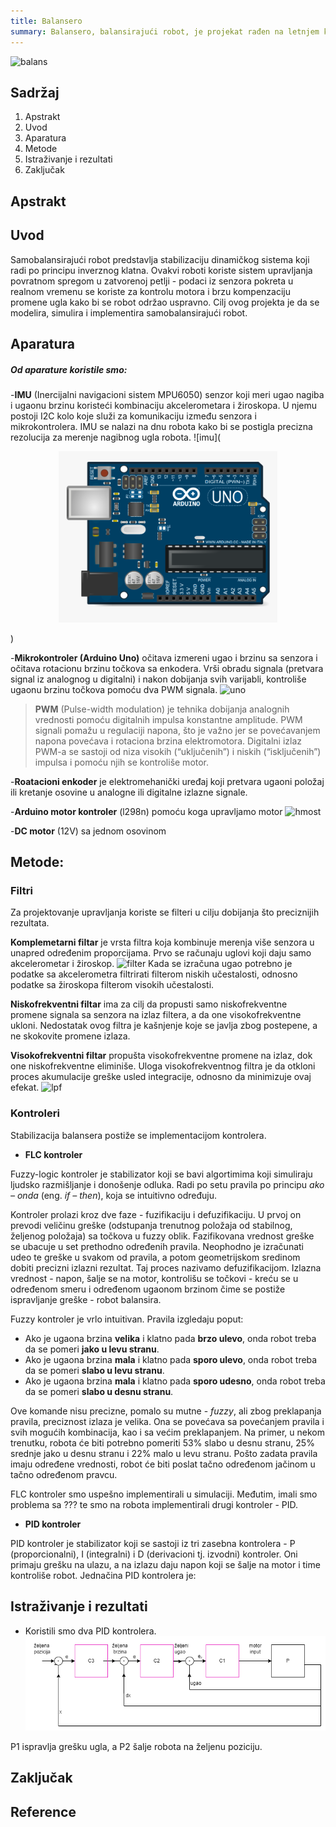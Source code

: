 ```yaml
---
title: Balansero
summary: Balansero, balansirajući robot, je projekat rađen na letnjem kampu 2022. godine od Katarine Nedić i Anđele Pantelić.
---
```

![balans](https://github.com/pfe-rs/izvestaji/blob/radna_verzija/static/images/2022/balansero/P1270385.JPG)

## Sadržaj

1. Apstrakt
2. Uvod
3. Aparatura
4. Metode
5. Istraživanje i rezultati
6. Zaključak


## Apstrakt


## Uvod 

Samobalansirajući robot predstavlja stabilizaciju dinamičkog sistema koji radi po principu inverznog klatna. Ovakvi roboti koriste sistem upravljanja povratnom spregom u zatvorenoj petlji - podaci iz senzora pokreta u realnom vremenu se koriste za kontrolu motora i brzu kompenzaciju promene ugla kako bi se robot održao uspravno.
Cilj ovog projekta je da se modelira, simulira i implementira samobalansirajući robot.

## Aparatura 

##### *Od aparature koristile smo:*

-**IMU** (Inercijalni navigacioni sistem MPU6050) senzor koji meri ugao nagiba i ugaonu brzinu koristeći
kombinaciju akcelerometara i žiroskopa. U njemu postoji I2C kolo koje služi za komunikaciju između senzora i mikrokontrolera. IMU se nalazi na dnu robota kako bi se postigla precizna rezolucija za merenje nagibnog ugla robota.
![imu](
    <p align="center">
  <img src="https://github.com/pfe-rs/izvestaji/blob/radna_verzija/static/images/2022/balansero/uno.png" width="350">
  
</p>
)

-**Mikrokontroler (Arduino Uno)** očitava izmereni ugao i brzinu sa senzora i očitava
rotacionu brzinu točkova sa enkodera. Vrši obradu signala (pretvara signal iz analognog u
digitalni) i nakon dobijanja svih varijabli, kontroliše ugaonu brzinu točkova pomoću dva PWM signala.
![uno](images\2022\balansero\uno.jpg)

>**PWM** (Pulse-width modulation) je tehnika dobijanja analognih vrednosti pomoću digitalnih impulsa konstantne amplitude. PWM signali pomažu u regulaciji napona, što je važno jer se povećavanjem napona povećava i rotaciona brzina elektromotora. Digitalni izlaz PWM-a se sastoji od niza visokih (“uključenih”) i niskih (“isključenih”) impulsa i pomoću njih se kontroliše motor.

-**Roatacioni enkoder** je elektromehanički uređaj koji pretvara ugaoni položaj ili kretanje osovine u analogne ili digitalne izlazne signale.


-**Arduino motor kontroler** (l298n) pomoću koga upravljamo motor
![hmost](images\2022\balansero\l298n.jpg)

-**DC motor** (12V) sa jednom osovinom   

## Metode:

### Filtri

Za projektovanje upravljanja koriste se filteri u cilju dobijanja što preciznijih rezultata.

**Komplemetarni filtar** je vrsta filtra
koja kombinuje merenja više senzora u unapred
određenim proporcijama. Prvo se računaju uglovi koji daju samo akcelerometar i žiroskop.
![filter](images\2022\balansero\komplementarni.png) Kada se izračuna ugao potrebno je podatke sa
akcelerometra filtrirati filterom niskih učestalosti, odnosno podatke sa žiroskopa filterom
visokih učestalosti.

**Niskofrekventni filtar** ima za cilj da propusti samo niskofrekventne promene signala sa senzora na izlaz filtera, a da one visokofrekventne ukloni. Nedostatak
ovog filtra je kašnjenje koje se javlja zbog postepene, a ne skokovite promene izlaza.

**Visokofrekventni filtar** propušta
visokofrekventne promene na izlaz, dok one niskofrekventne eliminiše. Uloga visokofrekventnog filtra je da otkloni proces akumulacije greške usled integracije, odnosno da minimizuje ovaj efekat.
![lpf](images\2022\balansero\lpf.png)


### Kontroleri
Stabilizacija balansera postiže se implementacijom kontrolera. 
- **FLC kontroler**

Fuzzy-logic kontroler je stabilizator koji se bavi algortimima koji simuliraju ljudsko razmišljanje i donošenje odluka. Radi po setu pravila po principu *ako – onda* (eng. *if – then*), koja se intuitivno određuju. 

Kontroler prolazi kroz dve faze - fuzifikaciju i defuzifikaciju. U prvoj on prevodi veličinu greške (odstupanja trenutnog položaja od stabilnog, željenog položaja) sa točkova u fuzzy oblik. Fazifikovana vrednost greške se ubacuje u set prethodno određenih pravila. Neophodno je izračunati udeo te greške u svakom od pravila, a potom geometrijskom sredinom dobiti precizni izlazni rezultat. Taj proces nazivamo defuzifikacijom. Izlazna vrednost - napon, šalje se na motor, kontrolišu se točkovi - kreću se u određenom smeru i određenom ugaonom brzinom čime se postiže ispravljanje greške - robot  balansira. 
 
Fuzzy kontroler je vrlo intuitivan. Pravila izgledaju poput: 
- Ako je ugaona brzina **velika** i klatno pada **brzo ulevo**, onda robot treba da se pomeri **jako u levu stranu**. 
- Ako je ugaona brzina **mala** i klatno pada **sporo ulevo**, onda robot treba da se pomeri **slabo u levu stranu**. 
- Ako je ugaona brzina **mala** i klatno pada **sporo udesno**, onda robot treba da se pomeri **slabo u desnu stranu**. 

Ove komande nisu precizne, pomalo su mutne - *fuzzy*, ali zbog preklapanja pravila, preciznost izlaza je velika. Ona se povećava sa povećanjem pravila i svih mogućih kombinacija, kao i sa većim preklapanjem. Na primer, u nekom trenutku, robota će biti potrebno pomeriti 53% slabo u desnu stranu, 25% srednje jako u desnu stranu i 22% malo u levu stranu. Pošto zadata pravila imaju određene vrednosti, robot će biti poslat tačno određenom jačinom u tačno određenom pravcu. 
 
FLC kontroler smo uspešno implementirali u simulaciji. 
Međutim, imali smo problema sa ??? te smo na robota implementirali drugi kontroler - PID. 


- **PID kontroler**

PID kontroler je stabilizator koji se sastoji iz tri zasebna kontrolera - P (proporcionalni), I (integralni) i D (derivacioni tj. izvodni) kontroler. Oni primaju grešku na ulazu, a na izlazu daju napon koji se šalje na motor i time kontroliše robot.
Jednačina PID kontrolera je:




## Istraživanje i rezultati

- Koristili smo dva PID kontrolera.
![PID kontroleri](https://github.com/pfe-rs/izvestaji/blob/radna_verzija/static/images/2022/balansero/pid-blocks.png)

P1 ispravlja grešku ugla, a P2 šalje robota na željenu poziciju. 

## Zaključak

## Reference







